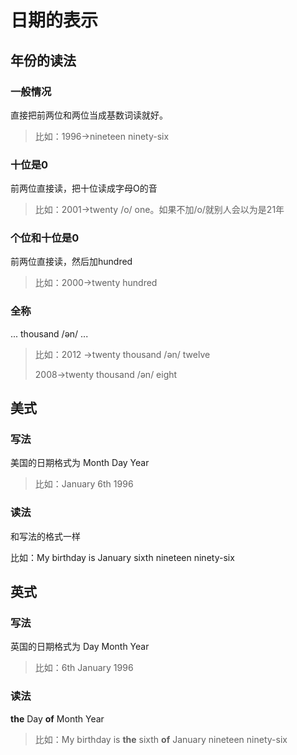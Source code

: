 # 日期的表示

## 年份的读法

### 一般情况

直接把前两位和两位当成基数词读就好。

> 比如：1996->nineteen ninety-six

### 十位是0

前两位直接读，把十位读成字母O的音

> 比如：2001->twenty /o/ one。如果不加/o/就别人会以为是21年

### 个位和十位是0

前两位直接读，然后加hundred

> 比如：2000->twenty hundred

### 全称

... thousand /ən/ ...

> 比如：2012 ->twenty  thousand /ən/ twelve
>
> 2008->twenty thousand /ən/ eight

## 美式

### 写法

美国的日期格式为 Month Day Year

> 比如：January 6th 1996

### 读法

和写法的格式一样

比如：My birthday is January sixth nineteen ninety-six

## 英式

### 写法

英国的日期格式为 Day Month Year

> 比如：6th January 1996

### 读法

**the** Day **of** Month Year

> 比如：My birthday is **the** sixth **of** January nineteen ninety-six